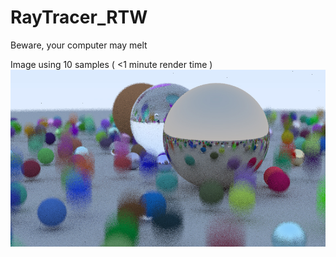 # RayTracer_RTW

Beware, your computer may melt

Image using 10 samples  ( <1 minute render time )
![rtw image](/textures/output.jpg)
